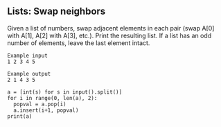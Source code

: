 ## Lists: Swap neighbors

Given a list of numbers, swap adjacent elements in each pair (swap A[0] with A[1], A[2] with A[3], etc.). Print the resulting list. If a list has an odd number of elements, leave the last element intact.

```
Example input
1 2 3 4 5

Example output
2 1 4 3 5
```

```
a = [int(s) for s in input().split()]
for i in range(0, len(a), 2):
  popval = a.pop(i)
  a.insert(i+1, popval)
print(a)
```
